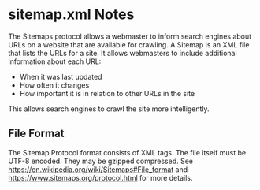 # sitemap.xml Notes

The Sitemaps protocol allows a webmaster to inform search engines about URLs on
a website that are available for crawling.  A Sitemap is an XML file that lists
the URLs for a site.  It allows webmasters to include additional information
about each URL:

* When it was last updated
* How often it changes
* How important it is in relation to other URLs in the site

This allows search engines to crawl the site more intelligently. 


## File Format

The Sitemap Protocol format consists of XML tags.  The file itself must be UTF-8
encoded.  They may be gzipped compressed.  See
https://en.wikipedia.org/wiki/Sitemaps#File_format and
https://www.sitemaps.org/protocol.html for more details.
